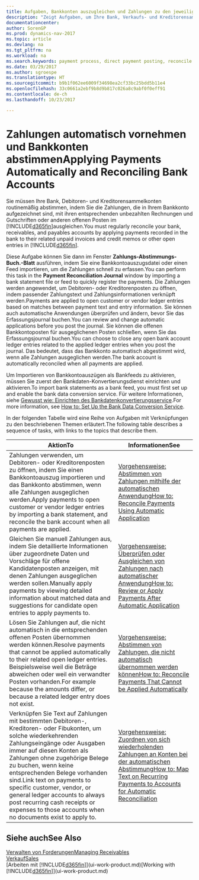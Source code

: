 ```yaml
---
title: Aufgaben, Bankkonten auszugleichen und Zahlungen zu den jeweiligen Posten anzuwenden
description: "Zeigt Aufgaben, um Ihre Bank, Verkaufs- und Kreditorensammelkonte, Beitragszahlungseingänge oder Kosten auszugleichen und gleicht Zahlungen automatisch aus."
documentationcenter: 
author: SorenGP
ms.prod: dynamics-nav-2017
ms.topic: article
ms.devlang: na
ms.tgt_pltfrm: na
ms.workload: na
ms.search.keywords: payment process, direct payment posting, reconcile payment, expenses, cash receipts
ms.date: 03/29/2017
ms.author: sgroespe
ms.translationtype: HT
ms.sourcegitcommit: b9b1f062ee6009f34698ea2cf33bc25bdd5b11e4
ms.openlocfilehash: 33c0661a2ebf9b8d9b817c026a8c9abf0f0eff91
ms.contentlocale: de-ch
ms.lasthandoff: 10/23/2017

---
```

# <a name="applying-payments-automatically-and-reconciling-bank-accounts"></a><span data-ttu-id="17284-103">Zahlungen automatisch vornehmen und Bankkonten abstimmen</span><span class="sxs-lookup"><span data-stu-id="17284-103">Applying Payments Automatically and Reconciling Bank Accounts</span></span>
<span data-ttu-id="17284-104">Sie müssen Ihre Bank, Debitoren- und Kreditorensammelkonten routinemäßig abstimmen, indem Sie die Zahlungen, die in Ihrem Bankkonto aufgezeichnet sind, mit ihren entsprechenden unbezahlten Rechnungen und Gutschriften oder anderen offenen Posten im [!INCLUDE[d365fin](includes/d365fin_long_md.md)]ausgleichen.</span><span class="sxs-lookup"><span data-stu-id="17284-104">You must regularly reconcile your bank, receivables, and payables accounts by applying payments recorded in the bank to their related unpaid invoices and credit memos or other open entries in [!INCLUDE[d365fin](includes/d365fin_long_md.md)].</span></span>  

<span data-ttu-id="17284-105">Diese Aufgabe können Sie dann im Fenster **Zahlungs-Abstimmungs-Buch.-Blatt** ausführen, indem Sie eine Bankkontoauszugsdatei oder einen Feed importieren, um die Zahlungen schnell zu erfassen.</span><span class="sxs-lookup"><span data-stu-id="17284-105">You can perform this task in the **Payment Reconciliation Journal** window by importing a bank statement file or feed to quickly register the payments.</span></span> <span data-ttu-id="17284-106">Die Zahlungen werden angewendet, um Debitoren- oder Kreditorenposten zu öffnen, indem passender Zahlungstext und Zahlungsinformationen verknüpft werden.</span><span class="sxs-lookup"><span data-stu-id="17284-106">Payments are applied to open customer or vendor ledger entries based on matches between payment text and entry information.</span></span> <span data-ttu-id="17284-107">Sie können auch automatische Anwendungen überprüfen und ändern, bevor Sie das Erfassungsjournal buchen.</span><span class="sxs-lookup"><span data-stu-id="17284-107">You can review and change automatic applications before you post the journal.</span></span> <span data-ttu-id="17284-108">Sie können die offenen Bankkontoposten für ausgeglichenen Posten schließen, wenn Sie das Erfassungsjournal buchen.</span><span class="sxs-lookup"><span data-stu-id="17284-108">You can choose to close any open bank account ledger entries related to the applied ledger entries when you post the journal.</span></span> <span data-ttu-id="17284-109">Das bedeutet, dass das Bankkonto automatisch abgestimmt wird, wenn alle Zahlungen ausgeglichen werden.</span><span class="sxs-lookup"><span data-stu-id="17284-109">The bank account is automatically reconciled when all payments are applied.</span></span>  

<span data-ttu-id="17284-110">Um Importieren von Bankkontoauszügen als Bankfeeds zu aktivieren, müssen Sie zuerst den Bankdaten-Konvertierungsdienst einrichten und aktivieren.</span><span class="sxs-lookup"><span data-stu-id="17284-110">To import bank statements as a bank feed, you must first set up and enable the bank data conversion service.</span></span> <span data-ttu-id="17284-111">Für weitere Informationen, siehe [Gewusst wie: Einrichten des Bankdatenkonvertierungsservice](bank-how-setup-bank-data-conversion-service.md).</span><span class="sxs-lookup"><span data-stu-id="17284-111">For more information, see [How to: Set Up the Bank Data Conversion Service](bank-how-setup-bank-data-conversion-service.md).</span></span>  

<span data-ttu-id="17284-112">In der folgenden Tabelle wird eine Reihe von Aufgaben mit Verknüpfungen zu den beschriebenen Themen erläutert.</span><span class="sxs-lookup"><span data-stu-id="17284-112">The following table describes a sequence of tasks, with links to the topics that describe them.</span></span>  

| <span data-ttu-id="17284-113">Aktion</span><span class="sxs-lookup"><span data-stu-id="17284-113">To</span></span> | <span data-ttu-id="17284-114">Informationen</span><span class="sxs-lookup"><span data-stu-id="17284-114">See</span></span> |
| --- | --- |
| <span data-ttu-id="17284-115">Zahlungen verwenden, um Debitoren- oder Kreditorenposten zu öffnen, indem Sie einen Bankkontoauszug importieren und das Bankkonto abstimmen, wenn alle Zahlungen ausgeglichen werden.</span><span class="sxs-lookup"><span data-stu-id="17284-115">Apply payments to open customer or vendor ledger entries by importing a bank statement, and reconcile the bank account when all payments are applied.</span></span> |[<span data-ttu-id="17284-116">Vorgehensweise: Abstimmen von Zahlungen mithilfe der automatischen Anwendung</span><span class="sxs-lookup"><span data-stu-id="17284-116">How to: Reconcile Payments Using Automatic Application</span></span>](receivables-how-reconcile-payments-auto-application.md) |
| <span data-ttu-id="17284-117">Gleichen Sie manuell Zahlungen aus, indem Sie detaillierte Informationen über zugeordnete Daten und Vorschläge für offene Kandidatenposten anzeigen, mit denen Zahlungen ausgeglichen werden sollen.</span><span class="sxs-lookup"><span data-stu-id="17284-117">Manually apply payments by viewing detailed information about matched data and suggestions for candidate open entries to apply payments to.</span></span> |[<span data-ttu-id="17284-118">Vorgehensweise: Überprüfen oder Ausgleichen von Zahlungen nach automatischer Anwendung</span><span class="sxs-lookup"><span data-stu-id="17284-118">How to: Review or Apply Payments After Automatic Application</span></span>](receivables-how-review-apply-payments-auto-application.md) |
| <span data-ttu-id="17284-119">Lösen Sie Zahlungen auf, die nicht automatisch in die entsprechenden offenen Posten übernommen werden können.</span><span class="sxs-lookup"><span data-stu-id="17284-119">Resolve payments that cannot be applied automatically to their related open ledger entries.</span></span> <span data-ttu-id="17284-120">Beispielsweise weil die Beträge abweichen oder weil ein verwandter Posten vorhanden.</span><span class="sxs-lookup"><span data-stu-id="17284-120">For example because the amounts differ, or because a related ledger entry does not exist.</span></span> |[<span data-ttu-id="17284-121">Vorgehensweise: Abstimmen von Zahlungen, die nicht automatisch übernommen werden können</span><span class="sxs-lookup"><span data-stu-id="17284-121">How to: Reconcile Payments That Cannot be Applied Automatically</span></span>](receivables-how-reconcile-payments-cannot-apply-auto.md) |
| <span data-ttu-id="17284-122">Verknüpfen Sie Text auf Zahlungen mit bestimmten Debitoren-, Kreditoren- oder Fibukonten, um solche wiederkehrenden Zahlungseingänge oder Ausgaben immer auf diesen Konten als Zahlungen ohne zugehörige Belege zu buchen, wenn keine entsprechenden Belege vorhanden sind.</span><span class="sxs-lookup"><span data-stu-id="17284-122">Link text on payments to specific customer, vendor, or general ledger accounts to always post recurring cash receipts or expenses to those accounts when no documents exist to apply to.</span></span> |[<span data-ttu-id="17284-123">Vorgehensweise: Zuordnen von sich wiederholenden Zahlungen an Konten bei der automatischen Abstimmung</span><span class="sxs-lookup"><span data-stu-id="17284-123">How to: Map Text on Recurring Payments to Accounts for Automatic Reconciliation</span></span>](receivables-how-map-text-recurring-payments-accounts-auto-reconcilliation.md) |

## <a name="see-also"></a><span data-ttu-id="17284-124">Siehe auch</span><span class="sxs-lookup"><span data-stu-id="17284-124">See Also</span></span>
[<span data-ttu-id="17284-125">Verwalten von Forderungen</span><span class="sxs-lookup"><span data-stu-id="17284-125">Managing Receivables</span></span>](receivables-manage-receivables.md)  
[<span data-ttu-id="17284-126">Verkauf</span><span class="sxs-lookup"><span data-stu-id="17284-126">Sales</span></span>](sales-manage-sales.md)  
<span data-ttu-id="17284-127">[Arbeiten mit [!INCLUDE[d365fin](includes/d365fin_md.md)]](ui-work-product.md)</span><span class="sxs-lookup"><span data-stu-id="17284-127">[Working with [!INCLUDE[d365fin](includes/d365fin_md.md)]](ui-work-product.md)</span></span>

